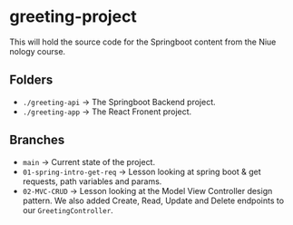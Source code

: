 # greeting-project

This will hold the source code for the Springboot content from the Niue nology course.

## Folders

- `./greeting-api` -> The Springboot Backend project.
- `./greeting-app` -> The React Fronent project.

## Branches

- `main` -> Current state of the project.
- `01-spring-intro-get-req` -> Lesson looking at spring boot & get requests, path variables and params.
- `02-MVC-CRUD` -> Lesson looking at the Model View Controller design pattern. We also added Create, Read, Update and Delete endpoints to our `GreetingController`.
